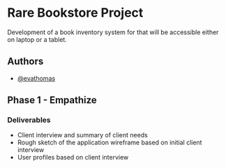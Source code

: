 
# Rare Bookstore Project

Development of a book inventory system for that will be accessible either on laptop or a tablet.


## Authors

- [@evathomas](https://github.com/iamethomas)


## Phase 1 - Empathize

### Deliverables
- Client interview and summary of client needs
- Rough sketch of the application wireframe based on initial client interview
- User profiles based on client interview




